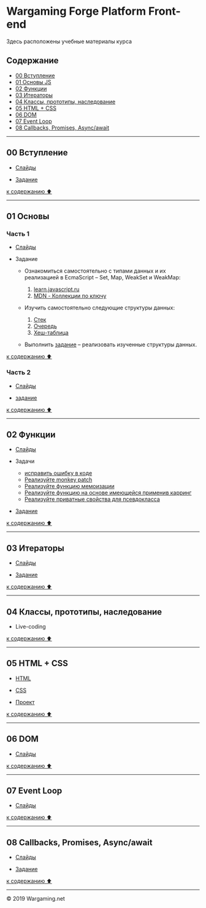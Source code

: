 # Wargaming Forge Platform Front-end

Здесь расположены учебные материалы курса


## Содержание

- [00 Вступление](#00-вступление)
- [01 Основы JS](#01-основы)
- [02 Функции](#02-функции)
- [03 Итераторы](#03-итераторы)
- [04 Классы, прототипы, наследование](#04-классы-прототипы-наследование)
- [05 HTML + CSS](#05-html-+-css)
- [06 DOM](#06-dom)
- [07 Event Loop](#07-event-loop)
- [08 Callbacks, Promises, Async/await](#08-callbacks-promises-async/await)

----

## 00 Вступление

- [Слайды](https://wgnet.github.io/wgforge_platform_frontend_course/00_introduction/)

- [Задание](https://github.com/wgnet/wgforge_platform_frontend_course/tree/master/00_introduction/practice)

[к содержанию ⬆️](#содержание)

----

## 01 Основы

### Часть 1

- [Слайды](https://wgnet.github.io/wgforge_platform_frontend_course/01_basics_part_1/)


- Задание

    * Ознакомиться самостоятельно с типами данных и их реализацией в EcmaScript – Set, Map, WeakSet и WeakMap:
        1. [learn.javascript.ru](https://learn.javascript.ru/set-map)
        2. [MDN - Коллекции по ключу](https://developer.mozilla.org/ru/docs/Web/JavaScript/Reference/Global_Objects#Keyed_collections)

    *  Изучить самостоятельно следующие структуры данных:
        1. [Стек](https://ru.wikipedia.org/wiki/%D0%A1%D1%82%D0%B5%D0%BA)
        2. [Очередь](https://ru.wikipedia.org/wiki/%D0%9E%D1%87%D0%B5%D1%80%D0%B5%D0%B4%D1%8C_(%D0%BF%D1%80%D0%BE%D0%B3%D1%80%D0%B0%D0%BC%D0%BC%D0%B8%D1%80%D0%BE%D0%B2%D0%B0%D0%BD%D0%B8%D0%B5))
        3. [Хеш-таблица](https://ru.wikipedia.org/wiki/%D0%A5%D0%B5%D1%88-%D1%82%D0%B0%D0%B1%D0%BB%D0%B8%D1%86%D0%B0)

    * Выполнить [задание](https://github.com/wgnet/wgforge_platform_frontend_course/tree/master/01_basics_part_1/practice) – реализовать изученные структуры данных.

[к содержанию ⬆️](#содержание)


### Часть 2

- [Слайды](https://wgnet.github.io/wgforge_platform_frontend_course/01_basics_part_2/)


- [задание](https://github.com/wgnet/wgforge_platform_frontend_course/tree/master/01_basics_part_2/practice)



[к содержанию ⬆️](#содержание)

----

## 02 Функции

- [Слайды](https://wgnet.github.io/wgforge_platform_frontend_course/02_functions/)

- Задачи
    - [исправить ошибку в коде](https://jsbin.com/jexipat/5/edit?js,console)
    - [Реализуйте monkey patch](https://jsbin.com/josanox/9/edit?js,console)
    - [Реализуйте функцию мемоизации](https://jsbin.com/vekanah/4/edit?js,console)
    - [Реализуйте функцию на основе имеющейся применив карринг](https://jsbin.com/mazuren/4/edit?js,console)
    - [Реализуйте приватные свойства для псевдокласса](https://jsbin.com/xitafoq/1/edit?js,console)

- [Задание](https://github.com/wgnet/wgforge_platform_frontend_course/tree/master/02_functions/practice)

[к содержанию ⬆️](#содержание)

----

## 03 Итераторы

- [Слайды](https://wgnet.github.io/wgforge_platform_frontend_course/03_iterators/)

- [Задание](https://github.com/wgnet/wgforge_platform_frontend_course/tree/master/03_iterators/practice)

[к содержанию ⬆️](#содержание)

----

## 04 Классы, прототипы, наследование

- Live-coding

[к содержанию ⬆️](#содержание)

----


## 05 HTML + CSS

- [HTML](https://github.com/wgnet/wgforge_platform_frontend_course/raw/master/05_markup/presentation/HTML.pdf)

- [CSS](https://github.com/wgnet/wgforge_platform_frontend_course/raw/master/05_markup/presentation/CSS.pdf)

- [Проект](https://github.com/wgnet/wgforge_platform_frontend_course/tree/master/05_markup/project)

[к содержанию ⬆️](#содержание)

----


## 06 DOM

- [Слайды](https://wgnet.github.io/wgforge_platform_frontend_course/06_dom/)


[к содержанию ⬆️](#содержание)

----


## 07 Event Loop

- [Слайды](https://wgnet.github.io/wgforge_platform_frontend_course/07_eventloop/)


[к содержанию ⬆️](#содержание)

----


## 08 Callbacks, Promises, Async/await

- [Слайды](https://wgnet.github.io/wgforge_platform_frontend_course/07_asyncjs/)

- [Задание](https://github.com/PavloKovalov/async-js-workbook)

[к содержанию ⬆️](#содержание)

----

© 2019 Wargaming.net
